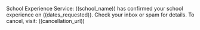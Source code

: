 School Experience Service: ((school_name)) has confirmed your school experience on ((dates_requested)). Check your inbox or spam for details. To cancel, visit: ((cancellation_url))